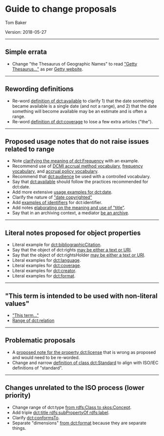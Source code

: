 # Guide to change proposals 

Tom Baker

Version: 2018-05-27

--------------------------
## Simple errata

* Change "the Thesaurus of Geographic Names" to read ["Getty Thesaurus..."](https://github.com/dcmi/usage/blob/master/proposals/2018_iso-related/note_coverage.md) as per [Getty website](http://www.getty.edu/research/tools/vocabulary/tgn/index.html).

--------------------------
## Rewording definitions

* Re-word [definition of dct:available](https://github.com/dcmi/usage/blob/master/proposals/2018_iso-related/definition_available.md) to clarify 1) that the date something became available is a single date (and not a range), and 2) that the date something will become available may be an estimate and is often a range.
* Re-word [definition of dct:coverage](https://github.com/dcmi/usage/blob/master/proposals/2018_iso-related/definition_coverage.md) to lose a few extra articles ("the").

--------------------------
## Proposed usage notes that do not raise issues related to range

* Note [clarifying the meaning of dct:Frequency](https://github.com/dcmi/usage/blob/master/proposals/2018_iso-related/note_Frequency.md)
  with an example.
* Recommend use of [DCMI accrual method
  vocabulary](https://github.com/dcmi/usage/blob/master/proposals/2018_iso-related/note_accrualMethod.md),
  [frequency
  vocabulary](https://github.com/dcmi/usage/blob/master/proposals/2018_iso-related/note_accrualPeriodicity.md),
  and [accrual policy
  vocabulary](https://github.com/dcmi/usage/blob/master/proposals/2018_iso-related/note_accrualPolicy.md).
* Recommend that
  [dct:audience](https://github.com/dcmi/usage/blob/master/proposals/2018_iso-related/note_audience.md)
  be used with a controlled vocabulary.
* Say that
  [dct:available](https://github.com/dcmi/usage/blob/master/proposals/2018_iso-related/note_available.md)
  should follow the practices recommended for dct:date.
* Add more extensive [usage examples for dct:date](https://github.com/dcmi/usage/blob/master/proposals/2018_iso-related/note_date.md).
* Clarify the nature of ["date copyrighted"](https://github.com/dcmi/usage/blob/master/proposals/2018_iso-related/note_dateCopyrighted.md)
* Add [examples of identifiers](https://github.com/dcmi/usage/blob/master/proposals/2018_iso-related/note_identifier.md) for dct:identifier.
* Add notes [elaborating on the meaning and use of "title"](https://github.com/dcmi/usage/blob/master/proposals/2018_iso-related/note_title.md).
* Say that in an archiving context, a mediator [be an archive](https://github.com/dcmi/usage/blob/master/proposals/2018_iso-related/note_mediator.md).

--------------------------
## Literal notes proposed for object properties

* Literal example for [dct:bibliographicCitation](https://github.com/dcmi/usage/blob/master/proposals/2018_iso-related/note_bibliographicCitation.md).
* Say that the object of dct:rights [may be either a text or URI](https://github.com/dcmi/usage/blob/master/proposals/2018_iso-related/note_rights.md).
* Say that the object of dct:rightsHolder [may be either a text or URI](https://github.com/dcmi/usage/blob/master/proposals/2018_iso-related/note_rightsHolder.md).
* Literal examples for [dct:language](https://github.com/dcmi/usage/blob/master/proposals/2018_iso-related/range_language.md).
* Literal examples for [dct:coverage](https://github.com/dcmi/usage/blob/master/proposals/2018_iso-related/range_coverage.md).
* Literal examples for [dct:creator](https://github.com/dcmi/usage/blob/master/proposals/2018_iso-related/range_creator.md).
* Literal examples for [dct:format](https://github.com/dcmi/usage/blob/master/proposals/2018_iso-related/range_format.md).

--------------------------
## "This term is intended to be used with non-literal values"

* ["This term..."](https://github.com/dcmi/usage/blob/master/proposals/2018_iso-related/ranges_intended.md)
* [Range of dct:relation](https://github.com/dcmi/usage/blob/master/proposals/2018_iso-related/range_relation.md)

--------------------------
## Problematic proposals

* A [proposed note for the property dct:license](https://github.com/dcmi/usage/blob/master/proposals/2018_iso-related/note_license.md) that is wrong as proposed and would need to be re-worded.
* Change and narrow [definition of class dct:Standard](https://github.com/dcmi/usage/blob/master/proposals/2018_iso-related/definition_Standard.md) to align with ISO/IEC definitions of "standard".

--------------------------
## Changes unrelated to the ISO process (lower priority)

* Change range of dct:type [from rdfs:Class to skos:Concept](https://github.com/dcmi/usage/blob/master/proposals/2018_etc/x_range_type.md).
* Add triple [dct:title rdfs:subPropertyOf rdfs:label](https://github.com/dcmi/usage/blob/master/proposals/2018_etc/x_title_subpropertyof_label.md).
* Clarify [dct:conformsTo](https://github.com/dcmi/usage/issues/5).
* Separate "dimensions" [from dct:format](https://github.com/dcmi/usage/issues/2) because they are separate things.

